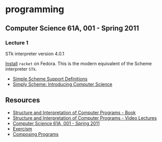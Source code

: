 # programming

## Computer Science 61A, 001 - Spring 2011

### Lecture 1

STk interpreter version 4.0.1

[Install](https://snapcraft.io/install/racket/fedora) `racket` on Fedora. This
is the modern equivalent of the Scheme interpreter `STk`.

- [Simple Scheme Support Definitions](https://docs.racket-lang.org/manual@simply-scheme/index.html)
- [Simply Scheme: Introducing Computer Science](https://people.eecs.berkeley.edu/~bh/ss-toc2.html)

## Resources

- [Structure and Interpretation of Computer Programs - Book](https://sarabander.github.io/sicp/html/index.xhtml)
- [Structure and Interpretation of Computer Programs - Video Lectures](https://ocw.mit.edu/courses/6-001-structure-and-interpretation-of-computer-programs-spring-2005/video_galleries/video-lectures/)
- [Computer Science 61A, 001 - Spring 2011](https://archive.org/details/ucberkeley-webcast-PL3E89002AA9B9879E?sort=title)
- [Exercism](https://exercism.org)
- [Composing Programs](https://www.composingprograms.com/)
